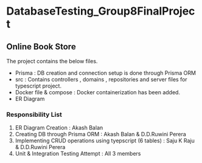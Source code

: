 # DatabaseTesting_Group8FinalProject
## Online Book Store 
The project contains the below files.
* Prisma : DB creation and connection setup is done through Prisma ORM
* src : Contains controllers , domains , repositories and server files for typescript project.
* Docker file & compose : Docker  containerization has been added.
* ER Diagram

### Responsibility List

1. ER Diagram Creation : Akash Balan 
2. Creating DB through Prisma ORM : Akash Balan & D.D.Ruwini Perera
3. Implementing CRUD operations using tyepscript (6 tables) : Saju K Raju & D.D.Ruwini Perera
4. Unit & Integration Testing Attempt : All 3 members

